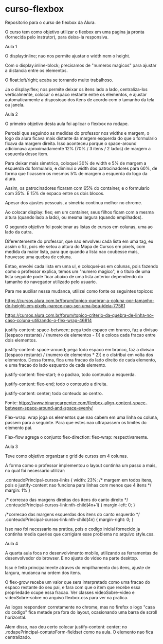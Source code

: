 # curso-flexbox

Repositorio para o curso de flexbox da Alura.

O curso tem como objetivo utilizar o flexbox em uma pagina ja pronta (fornecida pelo instrutor), para deixa-la responsiva.


Aula 1

O display:inline; nao nos permite ajustar o width nem o height.

Com o display:inline-block; precisamos de "numeros magicos" para ajustar a distancia entre os elementos.

O float:left/right; acaba se tornando muito trabalhoso.

Ja o display:flex; nos permite deixar os itens lado a lado, centraliza-los verticalmente, colocar o espaco restante entre os elementos, e ajustar automaticamente a disposicao dos itens de acordo com o tamanho da tela ou janela.


Aula 2

O primeiro objetivo desta aula foi aplicar o flexbox no rodape.

Percebi que seguindo as medidas do professor nos widths e margem, o logo da alura ficava mais distante da margem esquerda do que o formulario ficava da margem direita. Isso aconteceu porque o space-around adicionava aproximadamente 12% (70% / 3 itens / 2 lados) de margem a esquerda desse item.

Para deixar mais simetrico, coloquei 30% de width e 5% de margem a esquerda do formulario, e diminui o width dos patrocinadores para 60%, de forma que ficassem os mesmos 5% de margem a esquerda do logo da alura.

Assim, os patrocinadores ficaram com 65% do container, e o formulario com 35%. E 15% de espaco entre os dois blocos.

Apesar dos ajustes pessoais, a simetria continua melhor no chrome.

Ao colocar display: flex; em um container, seus filhos ficam com a mesma altura (quando lado a lado), ou mesma largura (quando empilhados).

O segundo objetivo foi posicionar as listas de cursos em colunas, uma ao lado da outra.

Diferentemente do professor, que nao envolveu cada lista em uma tag, eu assim o fiz, pois ele setou a altura do Mapa de Cursos em pixels, com medida da maior lista, para que quando a lista nao coubesse mais, houvesse uma quebra de coluna.

Entao, envolvi cada lista em uma ul, e coloquei-as em colunas, pois fazendo como o professor explica, temos um "numero magico", e o titulo de uma lista seguinte pode ficar abaixo de uma lista anterior dependendo do tamanho do navegador utilizado pelo usuario.

Para me auxiliar nessa mudanca, utilizei como fonte os seguintes topicos:

https://cursos.alura.com.br/forum/topico-quebrar-a-coluna-por-tamanho-de-height-em-pixels-parece-nao-ser-uma-boa-ideia-77581

https://cursos.alura.com.br/forum/topico-criterio-da-quebra-de-linha-no-caso-coluna-utilizando-o-flex-wrap-46814

justify-content: space-between; pega todo espaco em branco, faz a divisao
[(espaco restante) / (numero de elementos - 1)]
 e coloca cada fracao entre dois elementos.

justify-content: space-around; pega todo espaco em branco, faz a divisao
[(espaco restante) / (numero de elementos * 2)]
e o distribui em volta dos elementos. Dessa forma, fica uma fracao do lado direito de cada elemento, e uma fracao do lado esquerdo de cada elemento.

justify-content: flex-start; é o padrao, todo conteudo a esquerda.

justify-content: flex-end; todo o conteudo a direita.

justify-content: center; todo conteudo ao centro.

Fonte: https://www.binarycarpenter.com/flexbox-align-content-space-between-space-around-and-space-evenly/

Flex-wrap: wrap joga os elementos que nao cabem em uma linha ou coluna, passem para a seguinte. Para que estes nao ultrapassem os limites do elemento pai.

Flex-flow agrega o conjunto
flex-direction:
flex-wrap:
respectivamente.

Aula 3

Teve como objetivo organizar o grid de cursos em 4 colunas.

A forma como o professor implementou o layout continha um passo a mais, no qual foi necessario utilizar:

.conteudoPrincipal-cursos-links {
    width: 23%;
    /* margem em todos itens, pois o justify-content nao funciona para linhas com menos que 4 itens */
    margin: 1%
}

/* correcao das margens direitas dos itens do canto direito */
.conteudoPrincipal-cursos-link:nth-child(4n+1) {
    margin-left: 0;
}

/*correcao das margens esquerdas dos itens do canto esquerdo */
.conteudoPrincipal-cursos-link:nth-child(4n) {
    margin-right: 0;
}

Isso nao foi necessario na pratica, pois o codigo inicial fornecido ja continha media queries que corrigiam esse problema no arquivo style.css.

Aula 4

A quarta aula foca no desenvolvimento mobile, utilizando as ferramentas de desenvolvedor do browser. E no ajuste do video na parte desktop.

Isso é feito principalmente atraves do empilhamento dos itens, ajuste de largura, mudanca na ordem dos itens.

O flex-grow recebe um valor que sera interpretado como uma fracao do espaco restante do seu pai, e fara com que o item que recebe essa propriedade ocupe essa fracao. Ver classes videoSobre-video e videoSobre-sobre no arquivo flexbox.css para ver na pratica.

As logos respondem corretamente no chrome, mas no firefox o logo "casa do codigo" fica metade pra fora do layout, ocasionando uma barra de scroll horizontal.

Alem disso, nao deu certo colocar justify-content: center; no .rodapePrincipal-contatoForm-fieldset como na aula. O elemento nao fica centralizado.
